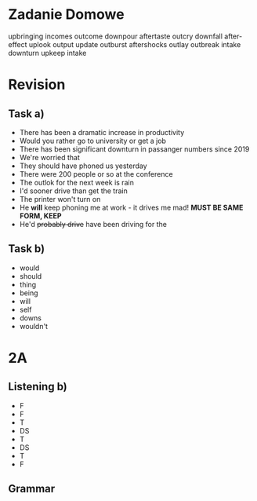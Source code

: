 # Zadanie Domowe
upbringing
incomes
outcome
downpour
aftertaste
outcry
downfall
after-effect
uplook
output
update
outburst
aftershocks
outlay
outbreak
intake
downturn
upkeep
intake

# Revision
## Task a)
* There has been a dramatic increase in productivity
* Would you rather go to university or get a job
* There has been significant downturn in passanger numbers since 2019
* We're worried that 
* They should have phoned us yesterday
* There were 200 people or so at the conference
* The outlok for the next week is rain
* I'd sooner drive than get the train
* The printer won't turn on
* He **will** keep phoning me at work - it drives me mad!
	**MUST BE SAME FORM, KEEP**
* He'd ~~probably drive~~ have been driving for the

## Task b)
* would
* should
* thing
* being
* will
* self
* downs
* wouldn't

# 2A
## Listening b)
* F
* F
* T
* DS
* T
* DS
* T
* F

## Grammar
